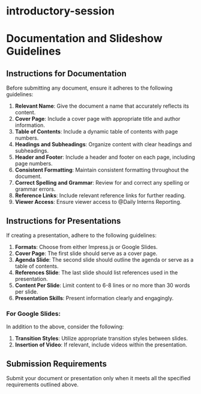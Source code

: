 
# introductory-session

# Documentation and Slideshow Guidelines

## Instructions for Documentation

Before submitting any document, ensure it adheres to the following guidelines:

1. **Relevant Name**: Give the document a name that accurately reflects its content.
2. **Cover Page**: Include a cover page with appropriate title and author information.
3. **Table of Contents**: Include a dynamic table of contents with page numbers.
4. **Headings and Subheadings**: Organize content with clear headings and subheadings.
5. **Header and Footer**: Include a header and footer on each page, including page numbers.
6. **Consistent Formatting**: Maintain consistent formatting throughout the document.
7. **Correct Spelling and Grammar**: Review for and correct any spelling or grammar errors.
8. **Reference Links**: Include relevant reference links for further reading.
9. **Viewer Access**: Ensure viewer access to @Daily Interns Reporting.

## Instructions for Presentations

If creating a presentation, adhere to the following guidelines:

1. **Formats**: Choose from either Impress.js or Google Slides.
2. **Cover Page**: The first slide should serve as a cover page.
3. **Agenda Slide**: The second slide should outline the agenda or serve as a table of contents.
4. **References Slide**: The last slide should list references used in the presentation.
5. **Content Per Slide**: Limit content to 6-8 lines or no more than 30 words per slide.
6. **Presentation Skills**: Present information clearly and engagingly.

### For Google Slides:

In addition to the above, consider the following:

1. **Transition Styles**: Utilize appropriate transition styles between slides.
2. **Insertion of Video**: If relevant, include videos within the presentation.

## Submission Requirements

Submit your document or presentation only when it meets all the specified requirements outlined above.

